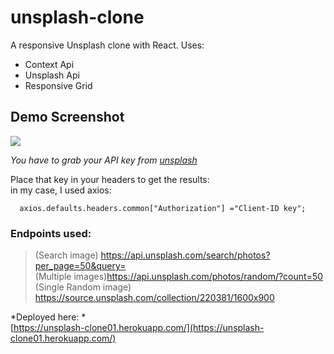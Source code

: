 # unsplash-clone
A responsive Unsplash clone with React.
Uses: 
 - Context Api
 - Unsplash Api
 - Responsive Grid

## Demo Screenshot <br/>
![](https://github.com/kazmi066/unsplash-clone/blob/master/uploads/Screenshot%202021-11-27%20at%2009-12-11%20React%20App(1).png)

*You have to grab your API key from [unsplash](https://unsplash.com/developers)* <br>

Place that key in your headers to get the results: <br>
in my case, I used axios:
```
  axios.defaults.headers.common["Authorization"] ="Client-ID key";
  ```

### Endpoints used:
>(Search image) https://api.unsplash.com/search/photos?per_page=50&query= <br>
>(Multiple images)https://api.unsplash.com/photos/random/?count=50 <br>
>(Single Random image) https://source.unsplash.com/collection/220381/1600x900

*Deployed here: *<br>
[https://unsplash-clone01.herokuapp.com/](https://unsplash-clone01.herokuapp.com/)

